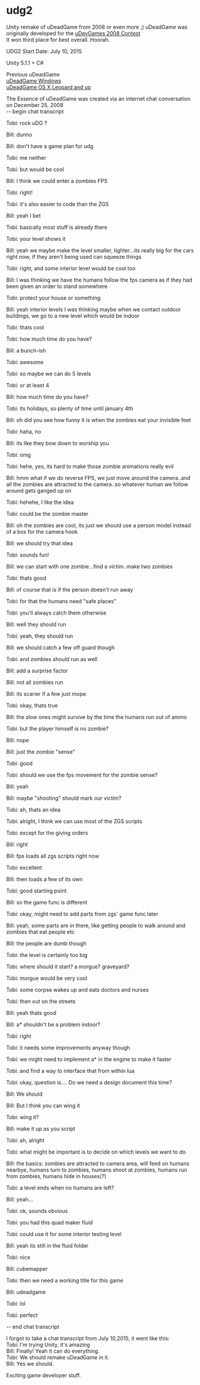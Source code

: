 # udg2
Unity remake of uDeadGame from 2008 or even more ;)
uDeadGame was originally developed  for the [uDevGames 2008 Contest](http://www.udevgames.com/)  
It won third place for best overall. Hoorah.

UDG2 Start Date: July 10, 2015

Unity 5.1.1 +  C# 

Previous uDeadGame  
[uDeadGame  Windows](http://www.igame3d.com/udg/uDeadGameWin.zip)    
[uDeadGame OS X Leopard and up](http://www.igame3d.com/udg/uDeadGame.zip)  

The Essence of uDeadGame was created  via an internet chat conversation on December 25, 2008  
-- begin chat transcript
  
Tobi: rock uDG ?
  
Bill: dunno
  
Bill: don't have a game plan for udg
  
Tobi: me neither
  
Tobi: but would be cool
  
Bill: I think we could enter a zombies FPS
  
Tobi: right!
  
Tobi: it's also easier to code than the ZGS
  
Bill: yeah I bet
  
Tobi: basically most stuff is already there
  
Tobi: your level shows it
  
Bill: yeah we maybe make the level smaller, tighter...its really big for the cars right now, if they aren't being used can squeeze things
  
Tobi: right, and some interior level would be cool too
  
Bill: I was thinking we have the humans follow the fps camera as if they had been given an order to stand somewhere
  
Tobi: protect your house or something
  
Bill: yeah interior levels I was thinking maybe when we contact outdoor buildings, we go to a new level which would be indoor
  
Tobi: thats cool
  
Tobi: how much time do you have?
  
Bill: a bunch-ish
  
Tobi: awesome
  
Tobi: so maybe we can do 5 levels
  
Tobi: or at least 4
  
Bill: how much time do you have?
  
Tobi: its holidays, so plenty of time until january 4th
  
Bill: oh did you see how funny it is when the zombies eat your invisible feet
  
Tobi: haha, no
  
Bill: its like they bow down to worship you
  
Tobi: omg
  
Tobi: hehe, yes, its hard to make those zombie animations really evil
  
Bill: hmm what if we do reverse FPS, we just move around the camera..and all the zombies are attracted to the camera..so whatever human we follow around gets ganged up on
  
Tobi: hehehe, I like the idea
  
Tobi: could be the zombie master
  
Bill: oh the zombies are cool, its just we should use a person model instead of a box for the camera hook
  
Bill: we should try that idea
  
Tobi: sounds fun!
  
Bill: we can start with one zombie...find a victim..make two zombies
  
Tobi: thats good
  
Bill: of course that is if the person doesn't run away
  
Tobi: for that the humans need "safe places"
  
Tobi: you'll always catch them otherwise
  
Bill: well they should run
  
Tobi: yeah, they should run
  
Bill: we should catch a few off guard though
  
Tobi: and zombies should run as well
  
Bill: add a surprise factor
  
Bill: not all zombies run
  
Bill: its scarier if a few just mope
  
Tobi: okay, thats true
  
Bill: the slow ones might survive by the time the humans run out of ammo
  
Tobi: but the player himself is no zombie?
  
Bill: nope
  
Bill: just the zombie "sense"
  
Tobi: good
  
Tobi: should we use the fps movement for the zombie sense?
  
Bill: yeah
  
Bill: maybe "shooting" should mark our victim?
  
Tobi: ah, thats an idea
  
Tobi: alright, I think we can use most of the ZGS scripts
  
Tobi: except for the giving orders
  
Bill: right
  
Bill: fps loads all zgs scripts right now
  
Tobi: excellent
  
Bill: then loads a few of its own
  
Tobi: good starting point
  
Bill: so the game func is different
  
Tobi: okay, might need to add parts from zgs' game func later
  
Bill: yeah, some parts are in there, like getting people to walk around and zombies that eat people etc
  
Bill: the people are dumb though
  
Tobi: the level is certainly too big
  
Tobi: where should it start? a morgue? graveyard?
  
Tobi: morgue would be very cool
  
Tobi: some corpse wakes up and eats doctors and nurses
  
Tobi: then out on the streets
  
Bill: yeah thats good
  
Bill: a* shouldn't be a problem indoor?
  
Tobi: right
  
Tobi: it needs some improvements anyway though
  
Tobi: we might need to implement a* in the engine to make it faster
  
Tobi: and find a way to interface that from within lua
  
Tobi: okay, question is.... Do we need a design document this time?
  
Bill: We should
  
Bill: But I think you can wing it
  
Tobi: wing it?
  
Bill: make it up as you script
  
Tobi: ah, alright
  
Tobi: what might be important is to decide on which levels we want to do
  
Bill: the basics: zombies are attracted to camera area, will feed on humans nearbye, humans turn to zombies, humans shoot at zombies, humans run from zombies, humans hide in houses(?)
  
Tobi: a level ends when no humans are left?
  
Bill: yeah...
  
Tobi: ok, sounds obvious
  
Tobi: you had this quad maker fluid
  
Tobi: could use it for some interior testing level
  
Bill: yeah its still in the fluid folder
  
Tobi: nice
  
Bill: cubemapper
  
Tobi: then we need a working title for this game
  
Bill: udeadgame
  
Tobi: lol
  
Tobi: perfect
  
-- end chat transcript

I  forgot to take a chat transcript from July 10,2015, it went like this:  
Tobi: I'm trying Unity, it's amazing  
Bill: Finally! Yeah it can do everything.  
Tobi: We should remake uDeadGame in it.  
Bill: Yes we should.  

Exciting game developer stuff.


